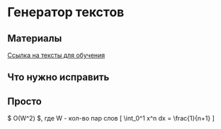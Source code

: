 # Генератор текстов
## Материалы
[Ссылка на тексты для обучения](https://drive.google.com/open?id=1hhU3HoljIiyO-2Bn0YtrFQqqi-Cw0MhF)

## Что нужно исправить

## Просто
$ О(W^2) $, где W - кол-во пар слов
\[
\int_0^1 x^n dx = \frac{1}{n+1}
\]

